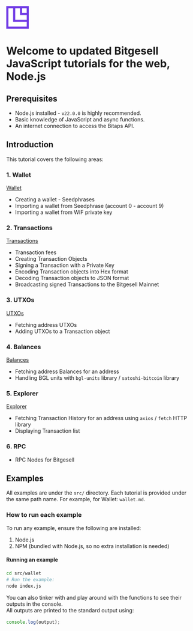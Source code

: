 <img src="Icon.png" style="height: 60px;" />

# Welcome to updated Bitgesell JavaScript tutorials for the web, Node.js

## Prerequisites

- Node.js installed - `v22.0.0` is highly recommended.
- Basic knowledge of JavaScript and async functions.
- An internet connection to access the Bitaps API.

## Introduction

This tutorial covers the following areas:

### 1. Wallet  
[Wallet](./src/wallet/wallet.md)  

- Creating a wallet - Seedphrases  
- Importing a wallet from Seedphrase (account 0 - account 9)  
- Importing a wallet from WIF private key  

### 2. Transactions  
[Transactions](./src/transactions/transactions.md)  

- Transaction fees  
- Creating Transaction Objects  
- Signing a Transaction with a Private Key  
- Encoding Transaction objects into Hex format  
- Decoding Transaction objects to JSON format  
- Broadcasting signed Transactions to the Bitgesell Mainnet  

### 3. UTXOs  
[UTXOs](./src/utxos/utxos.md)  

- Fetching address UTXOs  
- Adding UTXOs to a Transaction object  

### 4. Balances  
[Balances](./src/balances/balances.md)  

- Fetching address Balances for an address  
- Handling BGL units with `bgl-units` library / `satoshi-bitcoin` library  

### 5. Explorer  
[Explorer](./src/explorer/explorer.md)  

- Fetching Transaction History for an address using `axios` / `fetch` HTTP library  
- Displaying Transaction list  

### 6. RPC  

- RPC Nodes for Bitgesell  

## Examples  

All examples are under the `src/` directory. Each tutorial is provided under the same path name. For example, for Wallet: `wallet.md`.  

### How to run each example  

To run any example, ensure the following are installed:  
1. Node.js  
2. NPM (bundled with Node.js, so no extra installation is needed)  

#### Running an example  

```sh
cd src/wallet
# Run the example:
node index.js
```

You can also tinker with and play around with the functions to see their outputs in the console.  
All outputs are printed to the standard output using:

```js
console.log(output);
```